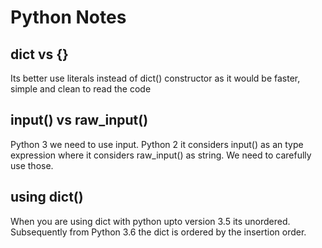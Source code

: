 # Python Notes

## dict vs {}
Its better use literals instead of dict() constructor as it would be faster, simple and clean to read the code

## input() vs raw_input()
Python 3 we need to use input. Python 2 it considers input() as an type expression where it considers raw_input() as string. We need to carefully use those.

## using dict() 
When you are using dict with python upto version 3.5 its unordered. Subsequently from Python 3.6 the dict is ordered by the insertion order.
